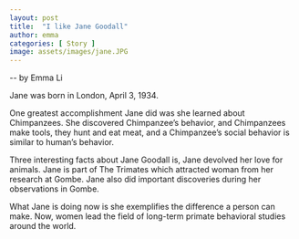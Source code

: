 ```yaml
---
layout: post
title:  "I like Jane Goodall"
author: emma
categories: [ Story ]
image: assets/images/jane.JPG
---
```


-- by Emma Li

Jane was born in London, April 3, 1934.

One greatest accomplishment Jane did was she learned about Chimpanzees. She discovered Chimpanzee’s behavior, and Chimpanzees make tools, they hunt and eat meat, and a Chimpanzee’s social behavior is similar to human’s behavior. 	

Three interesting facts about Jane Goodall is, Jane devolved her love for animals. Jane is part of The Trimates which attracted woman from her research at Gombe. Jane also did important discoveries during her observations in Gombe. 

What Jane is doing now is she exemplifies the difference a person can make. Now, women lead the field of long-term primate behavioral studies around the world.
